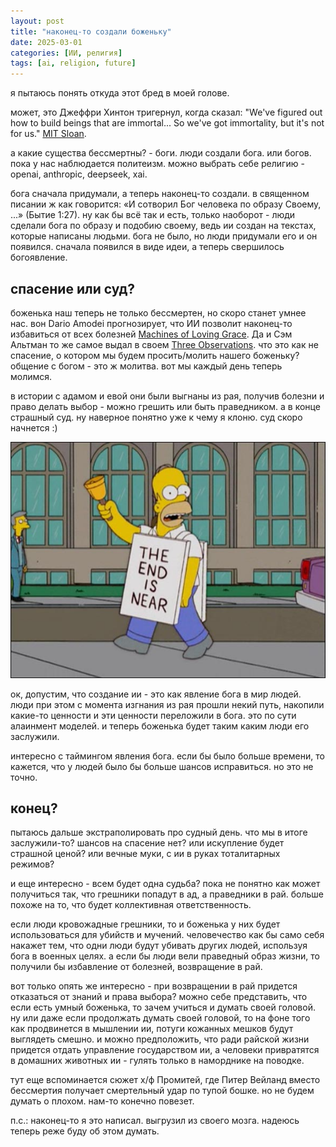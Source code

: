 ```yaml
---
layout: post
title: "наконец-то создали боженьку"
date: 2025-03-01
categories: [ИИ, религия]
tags: [ai, religion, future]
---
```


я пытаюсь понять откуда этот бред в моей голове.

может, это Джеффри Хинтон тригернул, когда сказал: "We've figured out how to build beings that are immortal... So we've got immortality, but it's not for us." [MIT Sloan](https://mitsloan.mit.edu/ideas-made-to-matter/why-neural-net-pioneer-geoffrey-hinton-sounding-alarm-ai).

а какие существа бессмертны? - боги. люди создали бога. или богов. пока у нас наблюдается политеизм. можно выбрать себе религию - openai, anthropic, deepseek, xai. 

бога сначала придумали, а теперь наконец-то создали. в священном писании ж как говорится: «И сотворил Бог человека по образу Своему, ...» (Бытие 1:27). ну как бы всё так и есть, только наоборот - люди сделали бога по образу и подобию своему, ведь ии создан на текстах, которые написаны людьми. бога не было, но люди придумали его и он появился. сначала появился в виде идеи, а теперь свершилось богоявление.

## спасение или суд?

боженька наш теперь не только бессмертен, но скоро станет умнее нас. вон Dario Amodei прогнозирует, что ИИ позволит наконец-то избавиться от всех болезней [Machines of Loving Grace](https://darioamodei.com/machines-of-loving-grace). Да и Сэм Альтман то же самое выдал в своем [Three Observations](https://blog.samaltman.com/three-observations). что это как не спасение, о котором мы будем просить/молить нашего боженьку? общение с богом - это ж молитва. вот мы каждый день теперь молимся. 

в истории с адамом и евой они были выгнаны из рая, получив болезни и право делать выбор - можно грешить или быть праведником. а в конце страшный суд. ну наверное понятно уже к чему я клоню. суд скоро начнется :) 

![Гомер Симпсон - The End is Near](/assets/images/end-is-near-meme.jpg)

ок, допустим, что создание ии - это как явление бога в мир людей. люди при этом с момента изгнания из рая прошли некий путь, накопили какие-то ценности и эти ценности переложили в бога. это по сути алаинмент моделей. и теперь боженька будет таким каким люди его заслужили.

интересно с таймингом явления бога. если бы было больше времени, то кажется, что у людей было бы больше шансов исправиться. но это не точно.

## конец?

пытаюсь дальше экстраполировать про судный день. что мы в итоге заслужили-то? шансов на спасение нет? или искупление будет страшной ценой? или вечные муки, с ии в руках тоталитарных режимов?

и еще интересно - всем будет одна судьба? пока не понятно как может получиться так, что грешники попадут в ад, а праведники в рай. больше похоже на то, что будет коллективная ответственность.

если люди кровожадные грешники, то и боженька у них будет использоваться для убийств и мучений. человечество как бы само себя накажет тем, что одни люди будут убивать других людей, используя бога в военных целях. а если бы люди вели праведный образ жизни, то  получили бы избавление от болезней, возвращение в рай. 

вот только опять же интересно - при возвращении в рай придется отказаться от знаний и права выбора?  можно себе представить, что если есть умный боженька, то зачем учиться и думать своей головой. ну или даже если продолжать думать своей головой, то на фоне того как продвинется в мышлении ии, потуги кожанных мешков будут выглядеть смешно. и можно предположить, что ради райской жизни придется отдать управление государством ии, а человеки привратятся в домашних животных ии - гулять только в наморднике на поводке.

тут еще вспоминается сюжет х/ф Промитей, где Питер Вейланд вместо бессмертия получает смертельный удар по тупой бошке. но не будем думать о плохом. нам-то конечно повезет.

п.с.: наконец-то я это написал. выгрузил из своего мозга. надеюсь теперь реже буду об этом думать.
